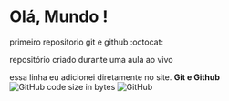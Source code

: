 # Olá, Mundo ! 
 primeiro repositorio git e github :octocat:

 repositório criado durante uma aula ao vivo
 
 essa linha eu adicionei diretamente no site.
**Git e Github**
![GitHub code size in bytes](https://img.shields.io/github/languages/code-size/Diegocoderdab/Ola-Mundo)
![GitHub](https://img.shields.io/github/license/Diegocoderdab/Ola-Mundo)

